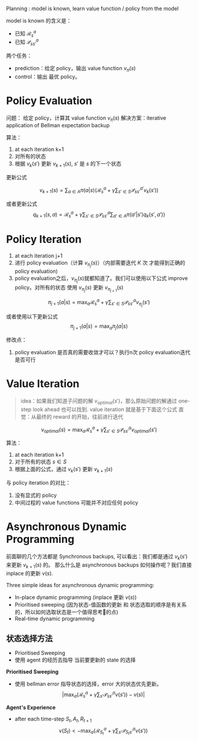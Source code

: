 Planning : model is known, learn value function / policy from the model

model is known 的含义是：

* 已知 $\mathcal R_s^a$
* 已知 $\mathcal P_{ss'}^a$

两个任务：

* prediction：给定 policy，输出 value function $v_\pi(s)$
* control：输出 最优 policy。

# Policy Evaluation

问题： 给定 policy，计算其 value function $v_\pi(s)$
解决方案：iterative application of Bellman expectation backup

算法：
1. at each iteration k+1
2. 对所有的状态
3. 根据 $v_k(s')$ 更新 $v_{k+1}(s)$, $s'$ 是 $s$ 的下一个状态

更新公式

$$
v_{k+1}(s) = \sum_{a \in A}\pi(a|s) \Bigr(  \mathcal R_s^a + \gamma\sum_{s' \in S} \mathcal P_{ss'}^{a'}v_k(s') \Bigr)
$$
 
或者更新公式
$$
q_{k+1}(s,a)=\mathcal R_s^a+\gamma\sum_{s'\in S}\mathcal P_{ss'}^a\sum_{a'\in A}\pi(a'|s')q_{k}(s',a'))
$$

# Policy Iteration

1. at each iteration j+1
1. 进行 policy evaluation（计算 $v_{\pi_j}(s)$）（内部需要迭代 $K$ 次 才能得到正确的 policy evaluation)
2. policy evaluation之后，$v_{\pi_j}(s)$就都知道了。我们可以使用以下公式 improve policy。对所有的状态 使用 $v_{\pi_j}(s)$ 更新 $v_{\pi_{j+1}}(s)$

$$
\pi_{j+1}(a|s) = \max_a \mathcal R_s^a + \gamma\sum_{s'\in S}\mathcal P_{ss'}^a v_{\pi_{j}}(s')
$$
 
或者使用以下更新公式
$$
\pi_{j+1}(a|s) = \max_a \pi_j(a|s)
$$

修改点：
1. policy evaluation 是否真的需要收敛才可以？执行n次 policy evaluation迭代是否可行


# Value Iteration
> idea：如果我们知道子问题的解 $v_{optimal}(s')$，那么原始问题的解通过 one-step look ahead 也可以找到.
> value iteration 就是基于下面这个公式
> 直觉：从最终的 reward 的开始，往前进行迭代

$$
v_{optimal}(s) = \max_a \mathcal R_s^a + \gamma \sum_{s' \in S} \mathcal P_{ss'}^a v_{optimal}(s')
$$

算法：
1. at each iteration k+1
2. 对于所有的状态 $s\in S$
3. 根据上面的公式，通过 $v_{k}(s')$ 更新 $v_{k+1}(s)$

与 policy iteration 的对比：
1. 没有显式的 policy
2. 中间过程的 value functions 可能并不对应任何 policy

# Asynchronous Dynamic Programming
前面聊的几个方法都是 Synchronous backups, 可以看出：我们都是通过 $v_k(s')$ 来更新 $v_{k+1}(s)$ 的。
那么什么是 asynchronous backups 如何操作呢？我们直接 inplace 的更新 $v(s)$.

Three simple ideas for asynchronous dynamic programming:
* In-place dynamic programming (inplace 更新 $v(s)$)
* Prioritised sweeping (因为状态-值函数的更新 和 状态选取的顺序是有关系的，所以如何选取状态是一个值得思考🤔的点)
* Real-time dynamic programming

## 状态选择方法
* Prioritised Sweeping
* 使用 agent 的经历去指导 当前要更新的 state 的选择

**Prioritised Sweeping**
* 使用 bellman error 指导状态的选择，error 大的状态优先更新。
$$
\Bigr | \max_a \Bigr (\mathcal R_s^a + \gamma\sum_{s'}\mathcal P_{ss'}^av(s') \Bigr )-v(s) \Bigr |
$$

**Agent's Experience**
* after each time-step $S_t, A_t, R_{t+1}$
$$
v(S_t) <- \max_a \Bigr( \mathcal R_{S_t}^a + \gamma\sum_{s'}\mathcal P_{S_ts'}^a v(s') \Bigr)
$$


